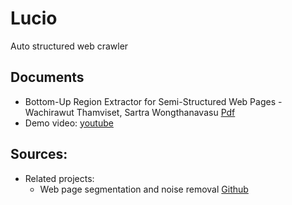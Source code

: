 # Lucio
Auto structured web crawler

## Documents
* Bottom-Up Region Extractor for Semi-Structured Web Pages - Wachirawut Thamviset, Sartra Wongthanavasu [Pdf](http://ieeexplore.ieee.org.sci-hub.io/document/6978209/?reload=true)
* Demo video: [youtube](https://www.youtube.com/watch?v=_17Ih-AUtdg)
## Sources:
* Related projects:
  * Web page segmentation and noise removal [Github](https://github.com/nik0spapp/sdalg)

